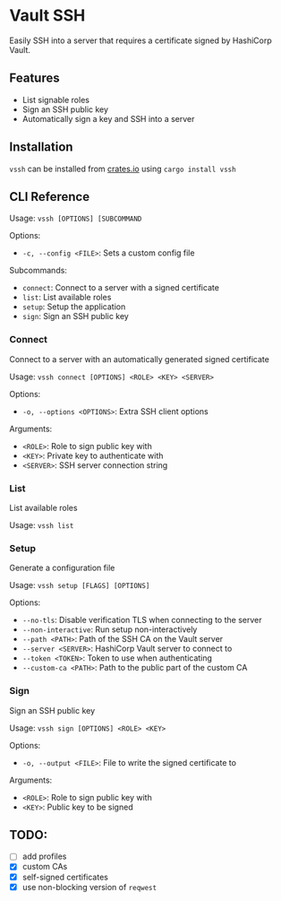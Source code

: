 # Vault SSH
Easily SSH into a server that requires a certificate signed by HashiCorp Vault.

## Features
- List signable roles
- Sign an SSH public key
- Automatically sign a key and SSH into a server

## Installation
`vssh` can be installed from [crates.io](https://crates.io) using `cargo install vssh`

## CLI Reference
Usage: `vssh [OPTIONS] [SUBCOMMAND`

Options:
  - `-c, --config <FILE>`: Sets a custom config file

Subcommands:
  - `connect`: Connect to a server with a signed certificate
  - `list`: List available roles
  - `setup`: Setup the application
  - `sign`: Sign an SSH public key

### Connect
Connect to a server with an automatically generated signed certificate

Usage: `vssh connect [OPTIONS] <ROLE> <KEY> <SERVER>`

Options:
  - `-o, --options <OPTIONS>`: Extra SSH client options

Arguments:
  - `<ROLE>`: Role to sign public key with
  - `<KEY>`: Private key to authenticate with
  - `<SERVER>`: SSH server connection string

### List
List available roles

Usage: `vssh list`

### Setup
Generate a configuration file

Usage: `vssh setup [FLAGS] [OPTIONS]`

Options:
  - `--no-tls`: Disable verification TLS when connecting to the server
  - `--non-interactive`: Run setup non-interactively
  - `--path <PATH>`: Path of the SSH CA on the Vault server
  - `--server <SERVER>`: HashiCorp Vault server to connect to
  - `--token <TOKEN>`: Token to use when authenticating
  - `--custom-ca <PATH>`: Path to the public part of the custom CA

### Sign
Sign an SSH public key

Usage: `vssh sign [OPTIONS] <ROLE> <KEY>`

Options:
  - `-o, --output <FILE>`: File to write the signed certificate to

Arguments:
  - `<ROLE>`: Role to sign public key with
  - `<KEY>`: Public key to be signed

## TODO:
  - [ ] add profiles
  - [x] custom CAs
  - [x] self-signed certificates
  - [x] use non-blocking version of `reqwest`
